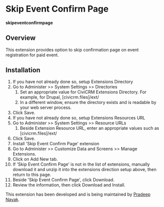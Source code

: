 # Skip Event Confirm Page

#### skipeventconfirmpage

## Overview

This extension provides option to skip confirmation page on event registration for paid event.

## Installation

1. If you have not already done so, setup Extensions Directory
  1. Go to Administer >> System Settings >> Directories
      1. Set an appropriate value for CiviCRM Extensions Directory. For example, for Drupal, [civicrm.files]/ext/
      1. In a different window, ensure the directory exists and is readable by your web server process.
  1. Click Save.
1. If you have not already done so, setup Extensions Resources URL
  1. Go to Administer >> System Settings >> Resource URLs
      1. Beside Extension Resource URL, enter an appropriate values such as [civicrm.files]/ext/
  1. Click Save.
1. Install 'Skip Event Confirm Page' extension
  1. Go to Administer >> Customize Data and Screens >> Manage Extensions.
  1. Click on Add New tab.
  1. If 'Skip Event Confirm Page' is not in the list of extensions, manually download it and unzip it into the extensions direction setup above, then return to this page.
  1. Beside 'Skip Event Confirm Page', click Download.
  1. Review the information, then click Download and Install.

This extension has been developed and is being maintained by [Pradeep Nayak](https://github.com/pradpnayak/).
